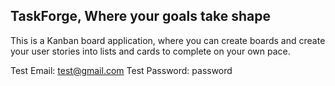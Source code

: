 <h2>TaskForge, Where your goals take shape</h2>

This is a Kanban board application, where you can create boards and create your user stories into lists and cards to complete on your own pace.

Test Email: test@gmail.com
Test Password: password
